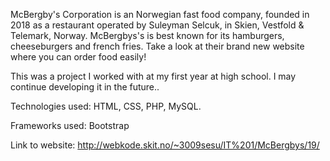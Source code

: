 McBergby's Corporation is an Norwegian fast food company, founded in 2018 as a restaurant operated by Suleyman Selcuk, in Skien, Vestfold & Telemark, Norway.  McBergbys's is best known for its hamburgers, cheeseburgers and french fries. Take a look at their brand new website where you can order food easily!

This was a project I worked with at my first year at high school. I may continue developing it in the future..

Technologies used: HTML, CSS, PHP, MySQL.

Frameworks used: Bootstrap

Link to website:
http://webkode.skit.no/~3009sesu/IT%201/McBergbys/19/
